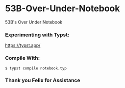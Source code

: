 # 53B-Over-Under-Notebook
53B's Over Under Notebook

### Experimenting with Typst:
https://typst.app/

### Compile With:
`$ typst compile notebook.typ`

### Thank you Felix for Assistance
